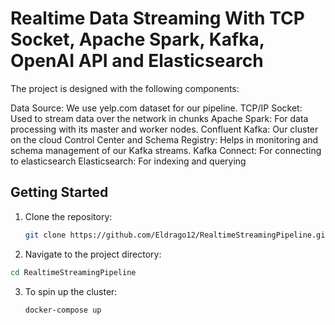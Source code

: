 # Realtime Data Streaming With TCP Socket, Apache Spark, Kafka, OpenAI API and Elasticsearch

The project is designed with the following components:

Data Source: We use yelp.com dataset for our pipeline.
TCP/IP Socket: Used to stream data over the network in chunks
Apache Spark: For data processing with its master and worker nodes.
Confluent Kafka: Our cluster on the cloud
Control Center and Schema Registry: Helps in monitoring and schema management of our Kafka streams.
Kafka Connect: For connecting to elasticsearch
Elasticsearch: For indexing and querying

## Getting Started

1. Clone the repository:
   ```bash
   git clone https://github.com/Eldrago12/RealtimeStreamingPipeline.git
   ```

2. Navigate to the project directory:
  ```bash
  cd RealtimeStreamingPipeline
  ```

3. To spin up the cluster:
   ```bash
   docker-compose up
   ```
